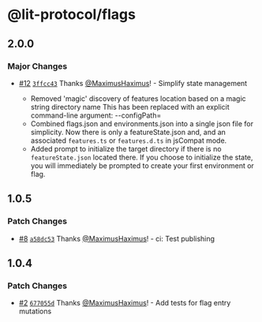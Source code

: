 # @lit-protocol/flags

## 2.0.0

### Major Changes

- [#12](https://github.com/LIT-Protocol/lit-flags/pull/12)
  [`3ffcc43`](https://github.com/LIT-Protocol/lit-flags/commit/3ffcc43ba8403ab924434efceb557f1fd6bb7648)
  Thanks [@MaximusHaximus](https://github.com/MaximusHaximus)! - Simplify state management

  - Removed 'magic' discovery of features location based on a magic string directory name This has
    been replaced with an explicit command-line argument: --configPath=
  - Combined flags.json and environments.json into a single json file for simplicity. Now there is
    only a featureState.json and, and an associated `features.ts` or `features.d.ts` in jsCompat
    mode.
  - Added prompt to initialize the target directory if there is no `featureState.json` located
    there. If you choose to initialize the state, you will immediately be prompted to create your
    first environment or flag.

## 1.0.5

### Patch Changes

- [#8](https://github.com/LIT-Protocol/lit-flags/pull/8)
  [`a58dc53`](https://github.com/LIT-Protocol/lit-flags/commit/a58dc53e68c80f43e74913c0e3a0944e195ff397)
  Thanks [@MaximusHaximus](https://github.com/MaximusHaximus)! - ci: Test publishing

## 1.0.4

### Patch Changes

- [#2](https://github.com/LIT-Protocol/lit-flags/pull/2)
  [`677055d`](https://github.com/LIT-Protocol/lit-flags/commit/677055d0c7196b8a3112e74956f5fa64d3d847ce)
  Thanks [@MaximusHaximus](https://github.com/MaximusHaximus)! - Add tests for flag entry mutations
